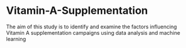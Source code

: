 # Vitamin-A-Supplementation
The aim of this study is to identify and examine the factors influencing Vitamin A supplementation campaigns using data analysis and machine learning
